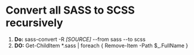 # Convert all SASS to SCSS recursively

1. **Do:** sass-convert -R *[SOURCE]* --from sass --to scss
2. **DO:** Get-ChildItem *.sass | foreach { Remove-Item -Path $_.FullName }
